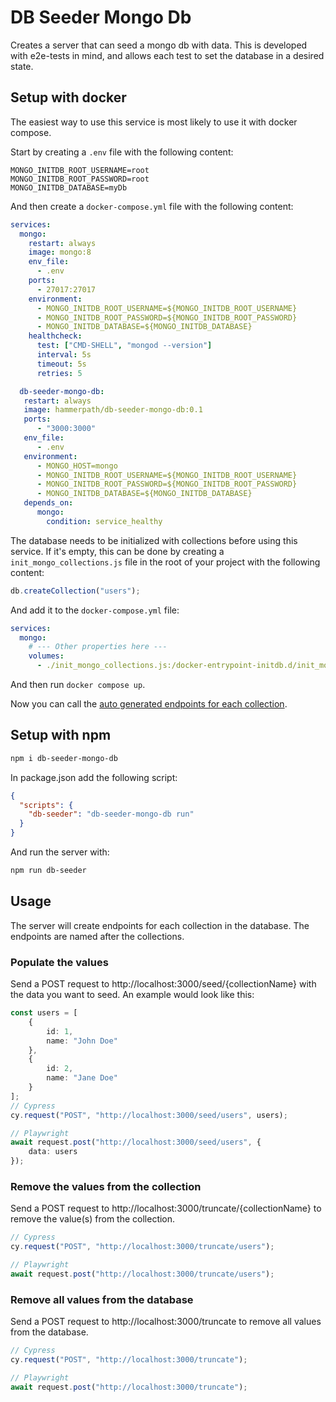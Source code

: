 # DB Seeder Mongo Db

Creates a server that can seed a mongo db with data. This is developed with e2e-tests in mind, and allows each test to set the database in a desired state.

## Setup with docker

The easiest way to use this service is most likely to use it with docker compose.

Start by creating a `.env` file with the following content:

```env
MONGO_INITDB_ROOT_USERNAME=root
MONGO_INITDB_ROOT_PASSWORD=root
MONGO_INITDB_DATABASE=myDb
```

And then create a `docker-compose.yml` file with the following content:

```yml
services:
  mongo:
    restart: always
    image: mongo:8
    env_file:
      - .env
    ports:
      - 27017:27017
    environment:
      - MONGO_INITDB_ROOT_USERNAME=${MONGO_INITDB_ROOT_USERNAME}
      - MONGO_INITDB_ROOT_PASSWORD=${MONGO_INITDB_ROOT_PASSWORD}
      - MONGO_INITDB_DATABASE=${MONGO_INITDB_DATABASE}
    healthcheck:
      test: ["CMD-SHELL", "mongod --version"]
      interval: 5s
      timeout: 5s
      retries: 5

  db-seeder-mongo-db:
   restart: always
   image: hammerpath/db-seeder-mongo-db:0.1
   ports:
      - "3000:3000"
   env_file:
      - .env
   environment:
      - MONGO_HOST=mongo
      - MONGO_INITDB_ROOT_USERNAME=${MONGO_INITDB_ROOT_USERNAME}
      - MONGO_INITDB_ROOT_PASSWORD=${MONGO_INITDB_ROOT_PASSWORD}
      - MONGO_INITDB_DATABASE=${MONGO_INITDB_DATABASE}
   depends_on:
      mongo:
        condition: service_healthy  
```

The database needs to be initialized with collections before using this service. If it's empty, this can be done by creating a `init_mongo_collections.js` file in the root of your project with the following content:

```js
db.createCollection("users");
```

And add it to the `docker-compose.yml` file:

```yml
services:
  mongo:
    # --- Other properties here ---
    volumes:
      - ./init_mongo_collections.js:/docker-entrypoint-initdb.d/init_mongo_collections.js:ro
```

And then run `docker compose up`.

Now you can call the [auto generated endpoints for each collection](#usage).

## Setup with npm

```bash
npm i db-seeder-mongo-db
```

In package.json add the following script:

```json
{
  "scripts": {
    "db-seeder": "db-seeder-mongo-db run"
  }
}
```

And run the server with:

```bash
npm run db-seeder
```

## Usage

The server will create endpoints for each collection in the database. The endpoints are named after the collections.

### Populate the values

Send a POST request to http://localhost:3000/seed/{collectionName} with the data you want to seed. An example would look like this:

```typescript
const users = [
    {
        id: 1,
        name: "John Doe"
    },
    {
        id: 2,
        name: "Jane Doe"
    }
];
// Cypress
cy.request("POST", "http://localhost:3000/seed/users", users);

// Playwright
await request.post("http://localhost:3000/seed/users", {
    data: users
});
```

### Remove the values from the collection

Send a POST request to http://localhost:3000/truncate/{collectionName} to remove the value(s) from the collection.

```typescript
// Cypress
cy.request("POST", "http://localhost:3000/truncate/users");

// Playwright
await request.post("http://localhost:3000/truncate/users");
```

### Remove all values from the database

Send a POST request to http://localhost:3000/truncate to remove all values from the database.

```typescript
// Cypress
cy.request("POST", "http://localhost:3000/truncate");

// Playwright
await request.post("http://localhost:3000/truncate");
```
